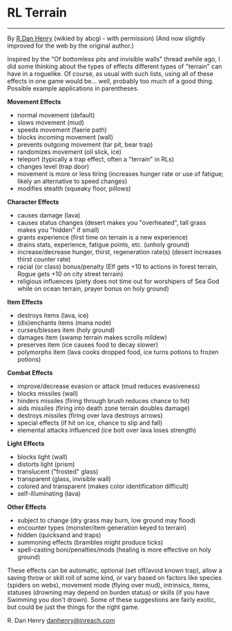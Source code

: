 # RL Terrain

---

By [R.Dan Henry](r_dan_henry.md) (wikied by abcgi - with permission) (And now slightly improved for the web by the original author.)  

Inspired by the "Of bottomless pits and invisible walls" thread awhile ago, I did some thinking about the types of effects different types of "terrain" can have in a roguelike. Of course, as usual with such lists, using all of these effects in one game would be... well, probably too much of a good thing. Possible example applications in parentheses.  

**Movement Effects**

* normal movement (default)
* slows movement (mud)
* speeds movement (faerie path)
* blocks incoming movement (wall)
* prevents outgoing movement (tar pit, bear trap)
* randomizes movement (oil slick, ice)
* teleport (typically a trap effect, often a "terrain" in RLs)
* changes level (trap door)
* movement is more or less tiring (increases hunger rate or use of fatigue; likely an alternative to speed changes)
* modifies stealth (squeaky floor, pillows)  

**Character Effects**

* causes damage (lava)
* causes status changes (desert makes you "overheated", tall grass makes you "hidden" if small)
* grants experience (first time on terrain is a new experience)
* drains stats, experience, fatigue points, etc. (unholy ground)
* increase/decrease hunger, thirst, regeneration rate(s) (desert increases thirst counter rate)
* racial (or class) bonus/penalty (Elf gets +10 to actions in forest terrain, Rogue gets +10 on city street terrain)
* religious influences (piety does not time out for worshipers of Sea God while on ocean terrain, prayer bonus on holy ground)  

**Item Effects**

* destroys items (lava, ice)
* (dis)enchants items (mana node)
* curses/blesses item (holy ground)
* damages item (swamp terrain makes scrolls mildew)
* preserves item (ice causes food to decay slower)
* polymorphs item (lava cooks dropped food, ice turns potions to frozen potions)  

**Combat Effects**

* improve/decrease evasion or attack (mud reduces evasiveness)
* blocks missiles (wall)
* hinders missiles (firing through brush reduces chance to hit)
* aids missiles (firing into death zone terrain doubles damage)
* destroys missiles (firing over lava destroys arrows)
* special effects (if hit on ice, chance to slip and fall)
* elemental attacks influenced (ice bolt over lava loses strength)  

**Light Effects**

* blocks light (wall)
* distorts light (prism)
* translucent ("frosted" glass)
* transparent (glass, invisible wall)
* colored and transparent (makes color identification difficult)
* self-illuminating (lava)  

**Other Effects**

* subject to change (dry grass may burn, low ground may flood)
* encounter types (monster/item generation keyed to terrain)
* hidden (quicksand and traps)
* summoning effects (brambles might produce ticks)
* spell-casting boni/penalties/mods (healing is more effective on holy ground)  

These effects can be automatic, optional (set off/avoid known trap), allow a saving throw or skill roll of some kind, or vary based on factors like species (spiders on webs), movement mode (flying over mud), intrinsics, items, statuses (drowning may depend on burden status) or skills (if you have Swimming you don't drown). Some of these suggestions are fairly exotic, but could be just the things for the right game.  

R. Dan Henry <danhenry@inreach.com>

